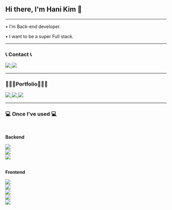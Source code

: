 ## Hi there, I'm Hani Kim 👋
<hr>
<p>• I'm Back-end developer. </p>
<p>• I want to be a super Full stack.</p>

<hr>

### 📞 Contact 📞
<a href="mailto:haeehani@gmail.com">
    <img src="https://img.shields.io/badge/Gmail-EA4335?style=for-the-badge&logo=Gmail&logoColor=white"> 
</a>
<a href="https://velog.io/@hanihoneykim">
    <img src="https://img.shields.io/badge/Velog-20C997?style=for-the-badge&logo=Velog&logoColor=white"> 
</a>

<hr>

### 👩🏻‍💻Portfolio👩🏻‍💻
<a href="https://curpage.xyz">
    <img src="https://img.shields.io/badge/Portfolio-83B81A?style=for-the-badge#1A285F"> 
</a>
<a href="https://curpage.xyz">
    <img src="https://img.shields.io/badge/Curpage-0099E5?style=for-the-badge#1A285F"> 
</a>
<a href="https://palette-studio.fly.dev">
    <img src="https://img.shields.io/badge/Palette-FF61F6?style=for-the-badge#1A285F"> 
</a>

<hr>

### 💻 Once I've used 💻
<br>
<p><strong>Backend</strong></p>
<div style="display:flex; flex-direction:column; align-items:flex-start;">
     <img src="https://img.shields.io/badge/Python-3776AB?style=for-the-badge&logo=Python&logoColor=white">
     <img src="https://img.shields.io/badge/Django-092E20?style=for-the-badge&logo=Django&logoColor=white">
     <img src="https://img.shields.io/badge/Node.js-339933?style=for-the-badge&logo=Node.js&logoColor=white">
</div>
<br>

<p><strong>Frontend</strong></p>
<div style="display:flex; flex-direction:column; align-items:flex-start;">
     <img src="https://img.shields.io/badge/HTML-E34F26?style=for-the-badge&logo=HTML5&logoColor=white">
     <img src="https://img.shields.io/badge/CSS-1572B6?style=for-the-badge&logo=CSS3&logoColor=white">
     <img src="https://img.shields.io/badge/JavaScript-F7DF1E?style=for-the-badge&logo=JavaScript&logoColor=white">
     <img src="https://img.shields.io/badge/React-61DAFB?style=for-the-badge&logo=React&logoColor=white">
     <img src="https://img.shields.io/badge/TypeScript-3178C6?style=for-the-badge&logo=TypeScript&logoColor=white">
</div>


